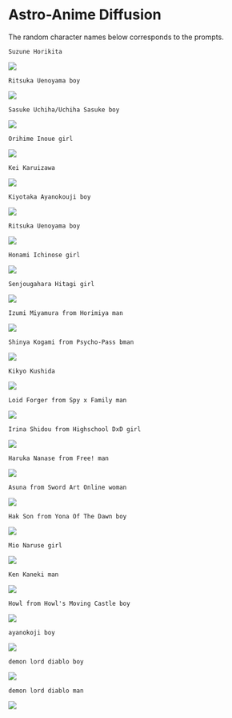 # Astro-Anime Diffusion
The random character names below corresponds to the prompts.

`Suzune Horikita`

![](https://media.discordapp.net/attachments/884528247998664744/1040160722828673084/image.png)


`Ritsuka Uenoyama boy`

![](https://media.discordapp.net/attachments/884528247998664744/1040369649960882286/image.png)


`Sasuke Uchiha/Uchiha Sasuke boy`

![](https://media.discordapp.net/attachments/884528247998664744/1040367247560032317/image.png)



`Orihime Inoue girl`

![](https://media.discordapp.net/attachments/884528247998664744/1040377888911929344/image.png)


`Kei Karuizawa`

![](https://media.discordapp.net/attachments/884528247998664744/1040160535234224169/image.png)


`Kiyotaka Ayanokouji boy`

![](https://media.discordapp.net/attachments/884528247998664744/1040371282660827287/image.png)


`Ritsuka Uenoyama boy`

![](https://media.discordapp.net/attachments/884528247998664744/1040368789025472543/image.png)


`Honami Ichinose girl`

![](https://media.discordapp.net/attachments/884528247998664744/1040375603397927054/image.png)


`Senjougahara Hitagi girl`

![](https://media.discordapp.net/attachments/884528247998664744/1040378924053573713/image.png)


`Izumi Miyamura from Horimiya man`

![](https://media.discordapp.net/attachments/884528247998664744/1040381411359739944/image.png)


`Shinya Kogami from Psycho-Pass bman`

![](https://media.discordapp.net/attachments/884528247998664744/1040379743125643304/image.png)


`Kikyo Kushida`

![](https://media.discordapp.net/attachments/884528247998664744/1040374585339682957/image.png)


`Loid Forger from Spy x Family man`

![](https://media.discordapp.net/attachments/884528247998664744/1040376098325798952/image.png)


`Irina Shidou from Highschool DxD girl`

![](https://media.discordapp.net/attachments/884528247998664744/1040388256996540416/image.png)


`Haruka Nanase from Free! man`

![](https://media.discordapp.net/attachments/884528247998664744/1040383277489463428/image.png)


`Asuna from Sword Art Online woman`

![](https://media.discordapp.net/attachments/884528247998664744/1040387040124096573/image.png)


`Hak Son from Yona Of The Dawn boy`

![](https://media.discordapp.net/attachments/884528247998664744/1040389536779350096/image.png)


`Mio Naruse girl`

![](https://media.discordapp.net/attachments/884528247998664744/1040388685331439706/image.png)


`Ken Kaneki man`

![](https://media.discordapp.net/attachments/884528247998664744/1040392206537719919/image.png)


`Howl from Howl's Moving Castle boy`

![](https://media.discordapp.net/attachments/884528247998664744/1040385592598462504/image.png)


`ayanokoji boy`

![](https://media.discordapp.net/attachments/884528247998664744/1040131261420818474/image.png)


`demon lord diablo boy`

![](https://media.discordapp.net/attachments/884528247998664744/1040152757300117544/image.png)


`demon lord diablo man`

![](https://media.discordapp.net/attachments/884528247998664744/1040146303377747979/image.png)